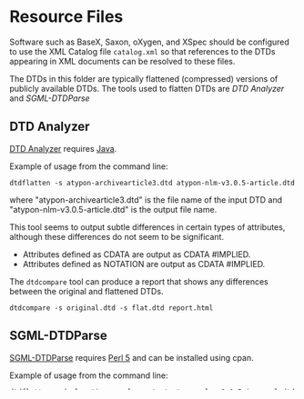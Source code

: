 # Resource Files

Software such as BaseX, Saxon, oXygen, and XSpec should be configured to use the XML Catalog file `catalog.xml` so that references to the DTDs appearing in XML documents can be resolved to these files.

The DTDs in this folder are typically flattened (compressed) versions of publicly available DTDs. The tools used to flatten DTDs are *DTD Analyzer* and *SGML-DTDParse*

## DTD Analyzer

[DTD Analyzer](https://dtd.nlm.nih.gov/ncbi/dtdanalyzer/) requires [Java](https://java.com).

Example of usage from the command line:

```
dtdflatten -s atypon-archivearticle3.dtd atypon-nlm-v3.0.5-article.dtd
```

where "atypon-archivearticle3.dtd" is the file name of the input DTD and "atypon-nlm-v3.0.5-article.dtd" is the output file name.

This tool seems to output subtle differences in certain types of attributes, although these differences do not seem to be significant.

* Attributes defined as CDATA are output as CDATA #IMPLIED.
* Attributes defined as NOTATION are output as CDATA #IMPLIED.

The `dtdcompare` tool can produce a report that shows any differences between the original and flattened DTDs.

```
dtdcompare -s original.dtd -s flat.dtd report.html
```


## SGML-DTDParse

[SGML-DTDParse](https://metacpan.org/release/EHOOD/SGML-DTDParse-2.00) requires [Perl 5](http://strawberryperl.com/) and can be installed using cpan.

Example of usage from the command line:

```
dtdflatten --declaration --xml --output atypon-nlm-v3.0.5-issuexml.dtd issue.dtd
```

where "issuexml.dtd" is the file name of the input DTD and "atypon-nlm-v3.0.5-issue.dtd" is the output file name.

The `dtddiff` tool can produce a report that shows any differences between the original and flattened DTDs. See the [instructions](https://metacpan.org/pod/release/EHOOD/SGML-DTDParse-2.00/bin/dtddiff) for details.
